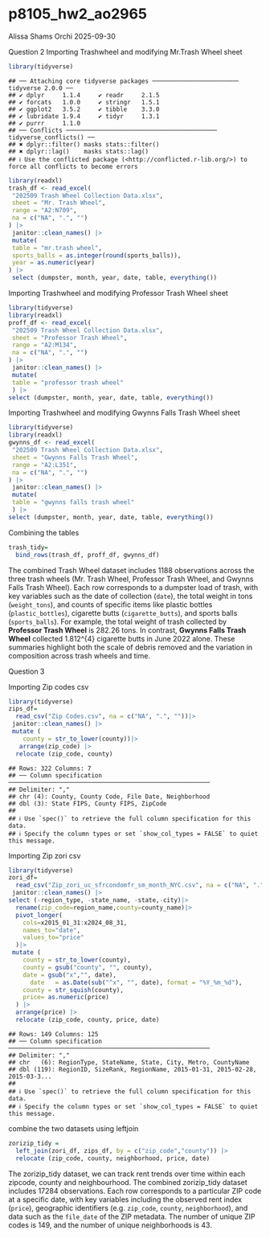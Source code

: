 p8105_hw2_ao2965
================
Alissa Shams Orchi
2025-09-30

Question 2 Importing Trashwheel and modifying Mr.Trash Wheel sheet

``` r
library(tidyverse)
```

    ## ── Attaching core tidyverse packages ──────────────────────── tidyverse 2.0.0 ──
    ## ✔ dplyr     1.1.4     ✔ readr     2.1.5
    ## ✔ forcats   1.0.0     ✔ stringr   1.5.1
    ## ✔ ggplot2   3.5.2     ✔ tibble    3.3.0
    ## ✔ lubridate 1.9.4     ✔ tidyr     1.3.1
    ## ✔ purrr     1.1.0     
    ## ── Conflicts ────────────────────────────────────────── tidyverse_conflicts() ──
    ## ✖ dplyr::filter() masks stats::filter()
    ## ✖ dplyr::lag()    masks stats::lag()
    ## ℹ Use the conflicted package (<http://conflicted.r-lib.org/>) to force all conflicts to become errors

``` r
library(readxl)
trash_df <- read_excel(
 "202509 Trash Wheel Collection Data.xlsx",
 sheet = "Mr. Trash Wheel",
 range = "A2:N709",
 na = c("NA", ".", "")
) |>
 janitor::clean_names() |>
 mutate(
 table = "mr.trash wheel", 
 sports_balls = as.integer(round(sports_balls)),
 year = as.numeric(year)
) |>
 select (dumpster, month, year, date, table, everything())
```

Importing Trashwheel and modifying Professor Trash Wheel sheet

``` r
library(tidyverse)
library(readxl)
proff_df <- read_excel(
 "202509 Trash Wheel Collection Data.xlsx",
 sheet = "Professor Trash Wheel",
 range = "A2:M134",
 na = c("NA", ".", "")
) |>
 janitor::clean_names() |>
 mutate(
 table = "professor trash wheel"
 ) |>
select (dumpster, month, year, date, table, everything())
```

Importing Trashwheel and modifying Gwynns Falls Trash Wheel sheet

``` r
library(tidyverse)
library(readxl)
gwynns_df <- read_excel(
 "202509 Trash Wheel Collection Data.xlsx",
 sheet = "Gwynns Falls Trash Wheel",
 range = "A2:L351",
 na = c("NA", ".", "")
) |>
 janitor::clean_names() |>
 mutate(
 table = "gwynns falls trash wheel"
 ) |>
select (dumpster, month, year, date, table, everything())
```

Combining the tables

``` r
trash_tidy=
  bind_rows(trash_df, proff_df, gwynns_df)
```

The combined Trash Wheel dataset includes 1188 observations across the
three trash wheels (Mr. Trash Wheel, Professor Trash Wheel, and Gwynns
Falls Trash Wheel). Each row corresponds to a dumpster load of trash,
with key variables such as the date of collection (`date`), the total
weight in tons (`weight_tons`), and counts of specific items like
plastic bottles (`plastic_bottles`), cigarette butts
(`cigarette_butts`), and sports balls (`sports_balls`). For example, the
total weight of trash collected by **Professor Trash Wheel** is 282.26
tons. In contrast, **Gwynns Falls Trash Wheel** collected 1.812^{4}
cigarette butts in June 2022 alone. These summaries highlight both the
scale of debris removed and the variation in composition across trash
wheels and time.

Question 3

Importing Zip codes csv

``` r
library(tidyverse)
zips_df=
  read_csv("Zip Codes.csv", na = c("NA", ".", ""))|>
 janitor::clean_names() |>
 mutate (
    county = str_to_lower(county))|>
   arrange(zip_code) |>
  relocate (zip_code, county)
```

    ## Rows: 322 Columns: 7
    ## ── Column specification ────────────────────────────────────────────────────────
    ## Delimiter: ","
    ## chr (4): County, County Code, File Date, Neighborhood
    ## dbl (3): State FIPS, County FIPS, ZipCode
    ## 
    ## ℹ Use `spec()` to retrieve the full column specification for this data.
    ## ℹ Specify the column types or set `show_col_types = FALSE` to quiet this message.

Importing Zip zori csv

``` r
library(tidyverse)
zori_df=
  read_csv("Zip_zori_uc_sfrcondomfr_sm_month_NYC.csv", na = c("NA", ".", ""))|>
 janitor::clean_names() |>
select (-region_type, -state_name, -state,-city)|>
  rename(zip_code=region_name,county=county_name)|>
  pivot_longer(
    cols=x2015_01_31:x2024_08_31,
    names_to="date",
    values_to="price"
  )|>
 mutate (
    county = str_to_lower(county),       
    county = gsub("county", "", county), 
    date = gsub("x","", date),
      date   = as.Date(sub("^x", "", date), format = "%Y_%m_%d"),
    county = str_squish(county),
    price= as.numeric(price)  
  ) |>
  arrange(price) |>
  relocate (zip_code, county, price, date)
```

    ## Rows: 149 Columns: 125
    ## ── Column specification ────────────────────────────────────────────────────────
    ## Delimiter: ","
    ## chr   (6): RegionType, StateName, State, City, Metro, CountyName
    ## dbl (119): RegionID, SizeRank, RegionName, 2015-01-31, 2015-02-28, 2015-03-3...
    ## 
    ## ℹ Use `spec()` to retrieve the full column specification for this data.
    ## ℹ Specify the column types or set `show_col_types = FALSE` to quiet this message.

combine the two datasets using leftjoin

``` r
zorizip_tidy = 
  left_join(zori_df, zips_df, by = c("zip_code","county")) |>
  relocate (zip_code, county, neighborhood, price, date)
```

The zorizip_tidy dataset, we can track rent trends over time within each
zipcode, county and neighbourhood. The combined zorizip_tidy dataset
includes 17284 observations. Each row corresponds to a particular ZIP
code at a specific date, with key variables including the observed rent
index (`price`), geographic identifiers (e.g. `zip_code`, `county`,
`neighborhood`), and data such as the `file_date` of the ZIP metadata.
The number of unique ZIP codes is 149, and the number of unique
neighborhoods is 43.
